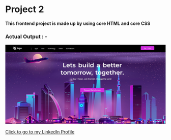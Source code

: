 # Project 2
**This frontend project is made up by using core HTML and core CSS**

### Actual Output : -  
![Image](./assets/Actual%20Output.jpg)

[Click to go to my LinkedIn Profile](https://www.linkedin.com/in/simran-8b7310249/) 

